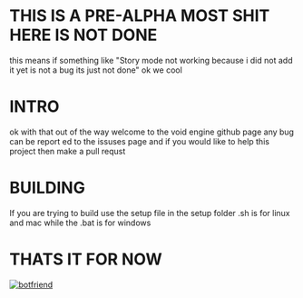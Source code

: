 # THIS IS A PRE-ALPHA MOST SHIT HERE IS NOT DONE
this means if something like "Story mode not working because i did not add it yet is not a bug its just not done" ok we cool
# INTRO
ok with that out of the way welcome to the void engine github page any bug can be report ed to the issuses page and if you would like to help this project then make a pull requst
# BUILDING
If you are trying to build use the setup file in the setup folder .sh is for linux and mac while the .bat is  for windows
# THATS IT FOR NOW
[![botfriend](https://cdn.discordapp.com/attachments/948680364996579329/1050130826853109830/BOYFRIEND_2.png "botfriend")](https://cdn.discordapp.com/attachments/948680364996579329/1050130826853109830/BOYFRIEND_2.png "botfriend")
